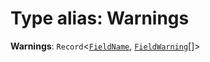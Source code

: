 # Type alias: Warnings

**Warnings**: `Record`<[`FieldName`](/auto-docs/fixed-layout-editor/types/FieldName.md), [`FieldWarning`](/auto-docs/fixed-layout-editor/types/FieldWarning.md)\[]>
